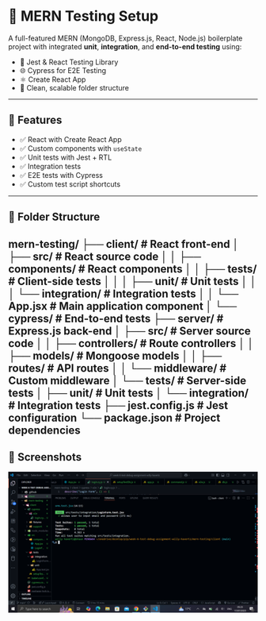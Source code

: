 # 🧪 MERN Testing Setup

A full-featured MERN (MongoDB, Express.js, React, Node.js) boilerplate project with integrated **unit**, **integration**, and **end-to-end testing** using:

- 🧪 Jest & React Testing Library
- 🌐 Cypress for E2E Testing
- ⚛️ Create React App
- 📂 Clean, scalable folder structure

---

## 🚀 Features

- ✅ React with Create React App
- ✅ Custom components with `useState`
- ✅ Unit tests with Jest + RTL
- ✅ Integration tests
- ✅ E2E tests with Cypress
- ✅ Custom test script shortcuts

---

## 📁 Folder Structure

mern-testing/
├── client/                 # React front-end
│   ├── src/                # React source code
│   │   ├── components/     # React components
│   │   ├── tests/          # Client-side tests
│   │   │   ├── unit/       # Unit tests
│   │   │   └── integration/ # Integration tests
│   │   └── App.jsx         # Main application component
│   └── cypress/            # End-to-end tests
├── server/                 # Express.js back-end
│   ├── src/                # Server source code
│   │   ├── controllers/    # Route controllers
│   │   ├── models/         # Mongoose models
│   │   ├── routes/         # API routes
│   │   └── middleware/     # Custom middleware
│   └── tests/              # Server-side tests
│       ├── unit/           # Unit tests
│       └── integration/    # Integration tests
├── jest.config.js          # Jest configuration
└── package.json            # Project dependencies
---
## 📸 Screenshots


![Screenshot](../mern-testing/screenshot/Screenshot%20(12).png)
